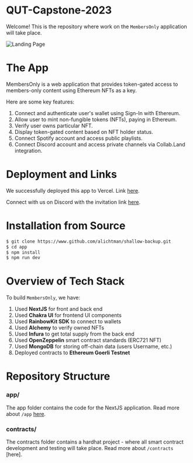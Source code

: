 # QUT-Capstone-2023

Welcome! This is the repository where work on the `MembersOnly` application will take place.

![Landing Page](/QUT-Capstone-2023/app/public/LandingPage.png)

# The App

MembersOnly is a web application that provides token-gated access to members-only content using Ethereum NFTs as a key.

Here are some key features:

1. Connect and authenticate user's wallet using Sign-In with Ethereum.
2. Allow user to mint non-fungible tokens (NFTs), paying in Ethereum.
3. Verify user owns particular NFT.
4. Display token-gated content based on NFT holder status.
5. Connect Spotify account and access public playlists.
6. Connect Discord account and access private channels via Collab.Land integration.

# Deployment and Links

We successfully deployed this app to Vercel. Link [here](https://qut-capstone-2023.vercel.app/).

Connect with us on Discord with the invitation link [here](https://discord.gg/Mz3VGaekfW).

# Installation from Source

```bash
$ git clone https://www.github.com/alichtman/shallow-backup.git
$ cd app
$ npm install
$ npm run dev
```

# Overview of Tech Stack

To build `MembersOnly`, we have:

1. Used **NextJS** for front and back end
2. Used **Chakra UI** for frontend UI components
3. Used **RainbowKit SDK** to connect to wallets
4. Used **Alchemy** to verify owned NFTs
5. Used **Infura** to get total supply from the back end
6. Used **OpenZeppelin** smart contract standards (ERC721 NFT)
7. Used **MongoDB** for storing off-chain data (users Username, etc.)
8. Deployed contracts to **Ethereum Goerli Testnet**

# Repository Structure

### app/

The app folder contains the code for the NextJS application. Read more about `/app` [here](https://github.com/Labrys-Group/QUT-Capstone-2023/blob/main/app/README.md).

### contracts/

The contracts folder contains a hardhat project - where all smart contract development and testing will take place. Read more about `/contracts` [here].
